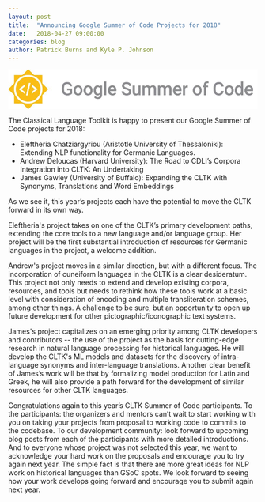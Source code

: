 ```yaml
---
layout: post
title:  "Announcing Google Summer of Code Projects for 2018"
date:   2018-04-27 09:00:00
categories: blog
author: Patrick Burns and Kyle P. Johnson
---
```


<img src="/assets/GSoC2016Logo.jpg" alt="GSoC banner" align="center" />

The Classical Language Toolkit is happy to present our Google Summer of Code projects for 2018:

- Eleftheria Chatziargyriou (Aristotle University of Thessaloniki): Extending NLP functionality for Germanic Languages.
- Andrew Deloucas (Harvard University): The Road to CDLI’s Corpora Integration into CLTK: An Undertaking
- James Gawley (University of Buffalo): Expanding the CLTK with Synonyms, Translations and Word Embeddings

As we see it, this year’s projects each have the potential to move the CLTK forward in its own way.

Eleftheria's project takes on one of the CLTK’s primary development paths, extending the core tools to a new language and/or language group. Her project will be the first substantial introduction of resources for Germanic languages in the project, a welcome addition.

Andrew's project moves in a similar direction, but with a different focus. The incorporation of cuneiform languages in the CLTK is a clear desideratum. This project not only needs to extend and develop existing corpora, resources, and tools but needs to rethink how these tools work at a basic level with consideration of encoding and multiple transliteration schemes, among other things. A challenge to be sure, but an opportunity to open up future development for other pictographic/iconographic text systems.

James's project capitalizes on an emerging priority among CLTK developers and contributors -- the use of the project as the basis for cutting-edge research in natural language processing for historical languages. He will develop the CLTK's ML models and datasets for the discovery of intra-language synonyms and inter-language translations. Another clear benefit of James’s work will be that by formalizing model production for Latin and Greek, he will also provide a path forward for the development of similar resources for other CLTK languages.

Congratulations again to this year’s CLTK Summer of Code participants. To the participants: the organizers and mentors can’t wait to start working with you on taking your projects from proposal to working code to commits to the codebase. To our development community: look forward to upcoming blog posts from each of the participants with more detailed introductions. And to everyone whose project was not selected this year, we want to acknowledge your hard work on the proposals and encourage you to try again next year. The simple fact is that there are more great ideas for NLP work on historical languages than GSoC spots. We look forward to seeing how your work develops going forward and encourage you to submit again next year.
